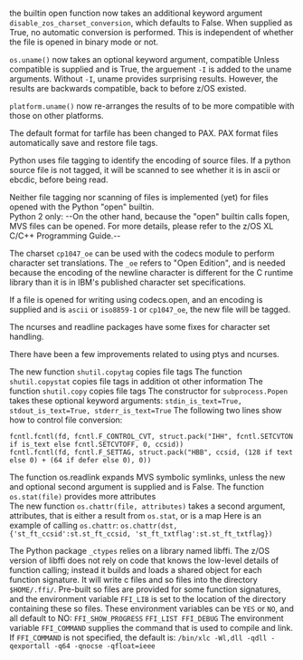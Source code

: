 the builtin open function now takes an additional keyword argument
```disable_zos_charset_conversion```, which defaults to False.
When supplied as True, no automatic conversion is performed.
This is independent of whether the file is opened in binary
mode or not.


```os.uname()``` now takes an optional keyword argument, compatible
  Unless compatible is supplied and is True,
  the arguement ```-I``` is added to the uname arguments.
  Without ```-I```, uname provides surprising results.  However,
  the results are backwards compatible, back to before z/OS existed.

```platform.uname()``` now re-arranges the results of to be
  more compatible with those on other platforms.

The default format for tarfile has been changed to PAX.
PAX format files automatically save and restore file tags.

Python uses file tagging to identify the encoding of source files.
If a python source file is not tagged, it will be scanned to see
whether it is in ascii or ebcdic, before being read.

Neither file tagging nor scanning of files is implemented (yet)
for files opened with the Python "open" builtin.  
Python 2 only: --On the other hand, because the "open" builtin calls fopen, 
MVS files can be opened.  For more details, please refer to the z/OS XL C/C++ Programming Guide.--

The charset ```cp1047_oe``` can be used with the codecs module to
perform character set translations.  The ```_oe``` refers to "Open Edition",
and is needed because the encoding of the newline character is different
for the C runtime library than it is in IBM's published character set
specifications.

If a file is opened for writing using codecs.open, and an encoding is
supplied and is ```ascii``` or ```iso8859-1``` or ```cp1047_oe```, the new file will be tagged.

The ncurses and readline packages have some fixes for character set handling.

There have been a few improvements related to using ptys and ncurses.

The new function ```shutil.copytag``` copies file tags
The function ```shutil.copystat``` copies file tags in addition ot other information
The function ```shutil.copy``` copies file tags
The constructor for ```subprocess.Popen``` takes these optional keyword arguments:
  ```stdin_is_text=True, stdout_is_text=True, stderr_is_text=True```
The following two lines show how to control file conversion:
  ```
  fcntl.fcntl(fd, fcntl.F_CONTROL_CVT, struct.pack("IHH", fcntl.SETCVTON if is_text else fcntl.SETCVTOFF, 0, ccsid))
  fcntl.fcntl(fd, fcntl.F_SETTAG, struct.pack("HBB", ccsid, (128 if text else 0) + (64 if defer else 0), 0))
  ```
The function os.readlink expands MVS symbolic symlinks, unless the new and optional second argument is supplied and is False.
The function ```os.stat(file)``` provides more attributes  
The new function ```os.chattr(file, attributes)``` takes a second argument, 
attributes, that is either a result from ```os.stat```, or is a map
Here is an example of calling ```os.chattr```:
  ```os.chattr(dst, {'st_ft_ccsid':st.st_ft_ccsid, 'st_ft_txtflag':st.st_ft_txtflag})```
  
The Python package ```_ctypes``` relies on a library named libffi.
The z/OS version of libffi does not rely on code that knows the low-level details of function calling;
instead it builds and loads a shared object for each function signature.
It will write c files and so files into the directory ```$HOME/.ffi/```.
Pre-built so files are provided for some function signatures,
and the environment variable ```FFI_LIB``` is set to the location of the directory containing these so files.
These environment variables can be ```YES``` or ```NO```, and all default to NO:
  ```FFI_SHOW_PROGRESS``` ```FFI_LIST FFI_DEBUG``` 
The environment variable ```FFI_COMMAND``` supplies the command that is used to compile and link.
If ```FFI_COMMAND``` is not specified, the default is:
  ```/bin/xlc -Wl,dll -qdll -qexportall -q64 -qnocse -qfloat=ieee```
  
